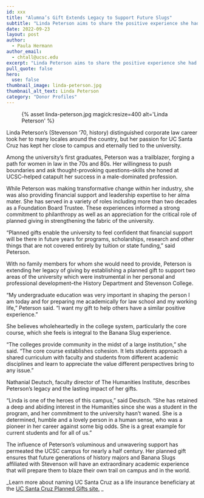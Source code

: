 ```yaml
---
id: xxx
title: "Alumna’s Gift Extends Legacy to Support Future Slugs"
subtitle: "Linda Peterson aims to share the positive experience she had as one of UCSC's pioneer alumni."
date: 2022-09-23
layout: post
author:
  - Paula Hermann
author_email:
  - chtall@ucsc.edu
excerpt: "Linda Peterson aims to share the positive experience she had as one of UCSC's pioneer alumni."
pull_quote: false
hero:
  use: false
thumbnail_image: linda-peterson.jpg
thumbnail_alt_text: Linda Peterson
category: "Donor Profiles"
---
```


<figure class="inline-image right">
  {% asset linda-peterson.jpg  magick:resize=400 alt='Linda Peterson' %}
  <figcaption></figcaption>
</figure>

Linda Peterson’s (Stevenson ‘70, history) distinguished corporate law career took her to many locales around the country, but her passion for UC Santa Cruz has kept her close to campus and eternally tied to the university. 

Among the university’s first graduates, Peterson was a trailblazer, forging a path for women in law in the 70s and 80s. Her willingness to push boundaries and ask thought-provoking questions–skills she honed at UCSC–helped catapult her success in a male-dominated profession. 
 
While Peterson was making transformative change within her industry, she was also providing financial support and leadership expertise to her alma mater. She has served in a variety of roles including more than two decades as a Foundation Board Trustee. These experiences informed a strong commitment to philanthropy as well as an appreciation for the critical role of planned giving in strengthening the fabric of the university. 

“Planned gifts enable the university to feel confident that financial support will be there in future years for programs, scholarships, research and other things that are not covered entirely by tuition or state funding,” said Peterson. 

With no family members for whom she would need to provide, Peterson is extending her legacy of giving by establishing a planned gift to support two areas of the university which were instrumental in her personal and professional development–the History Department and Stevenson College. 

“My undergraduate education was very important in shaping the person I am today and for preparing me academically for law school and my working life,” Peterson said. “I want my gift to help others have a similar positive experience.”

She believes wholeheartedly in the college system, particularly the core course, which she feels is integral to the Banana Slug experience. 

“The colleges provide community in the midst of a large institution,” she said. “The core course establishes cohesion. It lets students approach a shared curriculum with faculty and students from different academic disciplines and learn to appreciate the value different perspectives bring to any issue.” 

Nathanial Deutsch, faculty director of The Humanities Institute, describes Peterson’s legacy and the lasting impact of her gifts.

“Linda is one of the heroes of this campus,” said Deutsch. “She has retained a deep and abiding interest in the Humanities since she was a student in the program, and her commitment to the university hasn’t waned. She is a determined, humble and a lovely person in a human sense, who was a pioneer in her career against some big odds. She is a great example for current students and for all of us.”

The influence of Peterson’s voluminous and unwavering support has permeated the UCSC campus for nearly a half century. Her planned gift ensures that future generations of history majors and Banana Slugs affiliated with Stevenson will have an extraordinary academic experience that will prepare them to blaze their own trail on campus and in the world.

_Learn more about naming UC Santa Cruz as a life insurance beneficiary at the [UC Santa Cruz Planned Gifts site.](https://plannedgifts.ucsc.edu/) _
